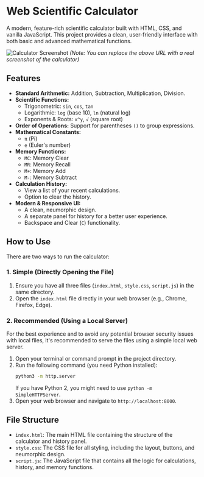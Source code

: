 # Web Scientific Calculator

A modern, feature-rich scientific calculator built with HTML, CSS, and vanilla JavaScript. This project provides a clean, user-friendly interface with both basic and advanced mathematical functions.

![Calculator Screenshot](httpss://i.imgur.com/YOUR_SCREENSHOT_URL.png) 
*(Note: You can replace the above URL with a real screenshot of the calculator)*

## Features

*   **Standard Arithmetic:** Addition, Subtraction, Multiplication, Division.
*   **Scientific Functions:**
    *   Trigonometric: `sin`, `cos`, `tan`
    *   Logarithmic: `log` (base 10), `ln` (natural log)
    *   Exponents & Roots: `x^y`, `√` (square root)
*   **Order of Operations:** Support for parentheses `()` to group expressions.
*   **Mathematical Constants:**
    *   `π` (Pi)
    *   `e` (Euler's number)
*   **Memory Functions:**
    *   `MC`: Memory Clear
    *   `MR`: Memory Recall
    *   `M+`: Memory Add
    *   `M-`: Memory Subtract
*   **Calculation History:**
    *   View a list of your recent calculations.
    *   Option to clear the history.
*   **Modern & Responsive UI:**
    *   A clean, neumorphic design.
    *   A separate panel for history for a better user experience.
    *   Backspace and Clear (`C`) functionality.

## How to Use

There are two ways to run the calculator:

### 1. Simple (Directly Opening the File)

1.  Ensure you have all three files (`index.html`, `style.css`, `script.js`) in the same directory.
2.  Open the `index.html` file directly in your web browser (e.g., Chrome, Firefox, Edge).

### 2. Recommended (Using a Local Server)

For the best experience and to avoid any potential browser security issues with local files, it's recommended to serve the files using a simple local web server.

1.  Open your terminal or command prompt in the project directory.
2.  Run the following command (you need Python installed):
    ```bash
    python3 -m http.server
    ```
    If you have Python 2, you might need to use `python -m SimpleHTTPServer`.
3.  Open your web browser and navigate to `http://localhost:8000`.

## File Structure

*   `index.html`: The main HTML file containing the structure of the calculator and history panel.
*   `style.css`: The CSS file for all styling, including the layout, buttons, and neumorphic design.
*   `script.js`: The JavaScript file that contains all the logic for calculations, history, and memory functions.
